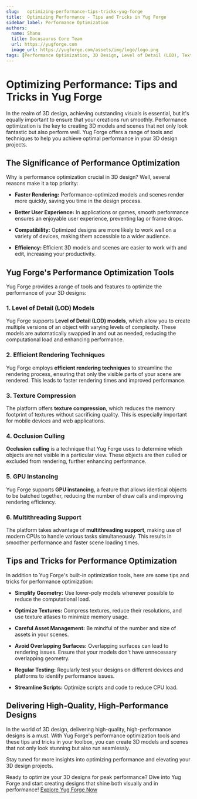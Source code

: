 ```yaml
---
slug:   optimizing-performance-tips-tricks-yug-forge
title:  Optimizing Performance - Tips and Tricks in Yug Forge
sidebar_label: Performance Optimization
authors:
  name: Shanu
  title: Docusaurus Core Team
  url: https://yugforge.com
  image_url: https://yugforge.com/assets/img/logo/logo.png
tags: [Performance Optimization, 3D Design, Level of Detail (LOD), Texture Compression, Occlusion Culling, GPU Instancing, Multithreading, 3D Modeling, Rendering Techniques, Yug Forge, docusaurus]
---
```


# Optimizing Performance: Tips and Tricks in Yug Forge

In the realm of 3D design, achieving outstanding visuals is essential, but it's equally important to ensure that your creations run smoothly. Performance optimization is the key to creating 3D models and scenes that not only look fantastic but also perform well. Yug Forge offers a range of tools and techniques to help you achieve optimal performance in your 3D design projects.

## The Significance of Performance Optimization

Why is performance optimization crucial in 3D design? Well, several reasons make it a top priority:

- **Faster Rendering:** Performance-optimized models and scenes render more quickly, saving you time in the design process.

- **Better User Experience:** In applications or games, smooth performance ensures an enjoyable user experience, preventing lag or frame drops.

- **Compatibility:** Optimized designs are more likely to work well on a variety of devices, making them accessible to a wider audience.

- **Efficiency:** Efficient 3D models and scenes are easier to work with and edit, increasing your productivity.

## Yug Forge's Performance Optimization Tools

Yug Forge provides a range of tools and features to optimize the performance of your 3D designs:

### 1. Level of Detail (LOD) Models

Yug Forge supports **Level of Detail (LOD) models**, which allow you to create multiple versions of an object with varying levels of complexity. These models are automatically swapped in and out as needed, reducing the computational load and enhancing performance.

### 2. Efficient Rendering Techniques

Yug Forge employs **efficient rendering techniques** to streamline the rendering process, ensuring that only the visible parts of your scene are rendered. This leads to faster rendering times and improved performance.

### 3. Texture Compression

The platform offers **texture compression**, which reduces the memory footprint of textures without sacrificing quality. This is especially important for mobile devices and web applications.

### 4. Occlusion Culling

**Occlusion culling** is a technique that Yug Forge uses to determine which objects are not visible in a particular view. These objects are then culled or excluded from rendering, further enhancing performance.

### 5. GPU Instancing

Yug Forge supports **GPU instancing**, a feature that allows identical objects to be batched together, reducing the number of draw calls and improving rendering efficiency.

### 6. Multithreading Support

The platform takes advantage of **multithreading support**, making use of modern CPUs to handle various tasks simultaneously. This results in smoother performance and faster scene loading times.

## Tips and Tricks for Performance Optimization

In addition to Yug Forge's built-in optimization tools, here are some tips and tricks for performance optimization:

- **Simplify Geometry:** Use lower-poly models whenever possible to reduce the computational load.

- **Optimize Textures:** Compress textures, reduce their resolutions, and use texture atlases to minimize memory usage.

- **Careful Asset Management:** Be mindful of the number and size of assets in your scenes.

- **Avoid Overlapping Surfaces:** Overlapping surfaces can lead to rendering issues. Ensure that your models don't have unnecessary overlapping geometry.

- **Regular Testing:** Regularly test your designs on different devices and platforms to identify performance issues.

- **Streamline Scripts:** Optimize scripts and code to reduce CPU load.

## Delivering High-Quality, High-Performance Designs

In the world of 3D design, delivering high-quality, high-performance designs is a must. With Yug Forge's performance optimization tools and these tips and tricks in your toolbox, you can create 3D models and scenes that not only look stunning but also run seamlessly.

Stay tuned for more insights into optimizing performance and elevating your 3D design projects.

Ready to optimize your 3D designs for peak performance? Dive into Yug Forge and start creating designs that shine both visually and in performance! [Explore Yug Forge Now](https://www.yugforge.com)
